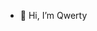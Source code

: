 - 👋 Hi, I’m Qwerty

<!---
Qwerty0x64/Qwerty0x64 is a ✨ special ✨ repository because its `README.md` (this file) appears on your GitHub profile.
You can click the Preview link to take a look at your changes.
--->

